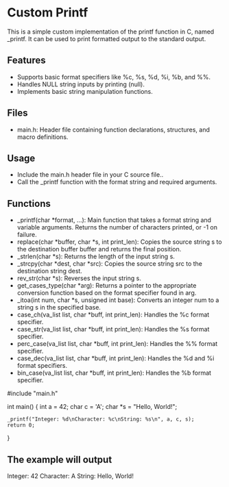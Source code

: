 <h1> Custom Printf </h1>

<p> This is a simple custom implementation of the printf function in C, named _printf. It can be used to print formatted output to the standard output. </p>

<h2> Features </h2>
<ul>
<li>Supports basic format specifiers like %c, %s, %d, %i, %b, and %%.</li>
<li>Handles NULL string inputs by printing (null).</li>
<li>Implements basic string manipulation functions.</li>
</ul>

<h2> Files </h2>
<ul>
<li>main.h: Header file containing function declarations, structures, and macro definitions.</li>
</ul>

<h2> Usage </h2>
<ul>
<li>Include the main.h header file in your C source file..</li>
<li>Call the _printf function with the format string and required arguments.</li>
</ul>

<h2> Functions </h2>
<ul>
<li>_printf(char *format, ...): Main function that takes a format string and variable arguments. Returns the number of characters printed, or -1 on failure.</li>
<li>replace(char *buffer, char *s, int print_len): Copies the source string s to the destination buffer buffer and returns the final position.</li>
<li>_strlen(char *s): Returns the length of the input string s.</li>
<li>_strcpy(char *dest, char *src): Copies the source string src to the destination string dest.</li>
<li>rev_str(char *s): Reverses the input string s. </li>
<li>get_cases_type(char *arg): Returns a pointer to the appropriate conversion function based on the format specifier found in arg.</li>
<li>_itoa(int num, char *s, unsigned int base): Converts an integer num to a string s in the specified base. </li>
<li>case_ch(va_list list, char *buff, int print_len): Handles the %c format specifier.</li>
<li>case_str(va_list list, char *buff, int print_len): Handles the %s format specifier.</li>
<li>perc_case(va_list list, char *buff, int print_len): Handles the %% format specifier.</li>
<li>case_dec(va_list list, char *buff, int print_len): Handles the %d and %i format specifiers.</li>
<li>bin_case(va_list list, char *buff, int print_len): Handles the %b format specifier.</li>
</ul>

#include "main.h"

int main() {
    int a = 42;
    char c = 'A';
    char *s = "Hello, World!";

    _printf("Integer: %d\nCharacter: %c\nString: %s\n", a, c, s);
    return 0;
}



<h2> The example will output </h2>
Integer: 42
Character: A
String: Hello, World!
